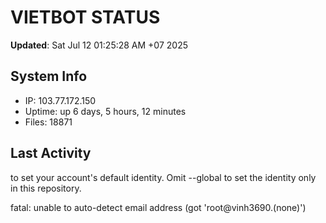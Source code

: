 # VIETBOT STATUS
**Updated**: Sat Jul 12 01:25:28 AM +07 2025

## System Info
- IP: 103.77.172.150
- Uptime: up 6 days, 5 hours, 12 minutes
- Files: 18871

## Last Activity

to set your account's default identity.
Omit --global to set the identity only in this repository.

fatal: unable to auto-detect email address (got 'root@vinh3690.(none)')
